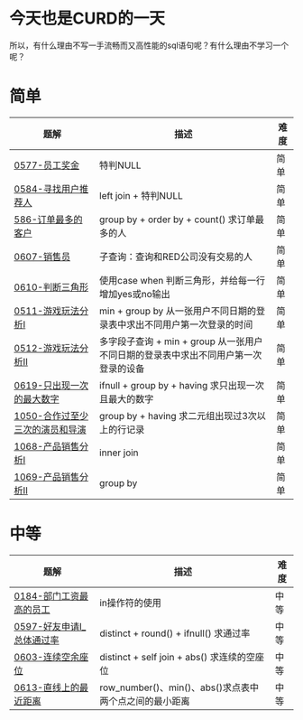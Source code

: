 # 今天也是CURD的一天
所以，有什么理由不写一手流畅而又高性能的sql语句呢？有什么理由不学习一个呢？


# 简单
|题解|描述|难度|
|--|--|--| 
|[0577-员工奖金](./0577-员工奖金.md)| 特判NULL |简单|
|[0584-寻找用户推荐人](./0584-寻找用户推荐人.md)| left join + 特判NULL|简单|
|[586-订单最多的客户](./586-订单最多的客户.md)|group by + order by + count() 求订单最多的人|简单|
|[0607-销售员](./0607-销售员.md)|子查询：查询和RED公司没有交易的人|简单|
|[0610-判断三角形](./0610-判断三角形.md)|使用case when 判断三角形，并给每一行增加yes或no输出|简单|
|[0511-游戏玩法分析I](./0511.(游戏玩法分析I).md)|min + group by 从一张用户不同日期的登录表中求出不同用户第一次登录的时间|简单|
|[0512-游戏玩法分析II](./0512.(游戏玩法分析II).md)|多字段子查询 + min + group 从一张用户不同日期的登录表中求出不同用户第一次登录的设备|简单|
|[0619-只出现一次的最大数字](./0619-只出现一次的最大数字.md)|ifnull + group by + having 求只出现一次且最大的数字|简单|
|[1050-合作过至少三次的演员和导演](./1050-合作过至少三次的演员和导演.md)|group by + having 求二元组出现过3次以上的行记录|简单|
|[1068-产品销售分析I](./1068-产品销售分析I.md)|inner join|简单|
|[1069-产品销售分析II](./1069-产品销售分析II.md)|group by|简单|


# 中等
|题解|描述|难度|
|--|--|--| 
|[0184-部门工资最高的员工](./0184(部门工资最高的员工).md)| in操作符的使用 |中等| 
|[0597-好友申请I_总体通过率](./0597-好友申请I_总体通过率.md)|distinct + round() + ifnull() 求通过率|中等|
|[0603-连续空余座位](./0603-连续空余座位.md)|distinct + self join + abs() 求连续的空座位|中等|
|[0613-直线上的最近距离](./0613-直线上的最近距离.md)|row_number()、min()、abs()求点表中两个点之间的最小距离|中等|